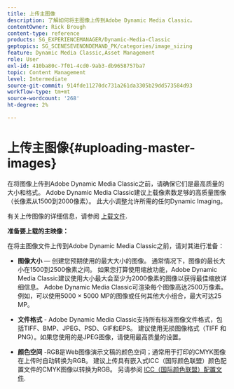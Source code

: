 ```yaml
---
title: 上传主图像
description: 了解如何将主图像上传到Adobe Dynamic Media Classic。
contentOwner: Rick Brough
content-type: reference
products: SG_EXPERIENCEMANAGER/Dynamic-Media-Classic
geptopics: SG_SCENESEVENONDEMAND_PK/categories/image_sizing
feature: Dynamic Media Classic,Asset Management
role: User
exl-id: 410ba80c-7f01-4cd0-9ab3-db9658757ba7
topic: Content Management
level: Intermediate
source-git-commit: 914fde11270dc731a261da3305b29dd573584d93
workflow-type: tm+mt
source-wordcount: '268'
ht-degree: 2%

---
```


# 上传主图像{#uploading-master-images}

在将图像上传到Adobe Dynamic Media Classic之前，请确保它们是最高质量的大小和格式。 Adobe Dynamic Media Classic建议上载像素数足够的高质量图像（长像素从1500到2000像素）。 此大小调整允许所需的任何Dynamic Imaging。

有关上传图像的详细信息，请参阅 [上载文件](uploading-files.md#uploading_files).

**准备要上载的主映像：**

在将主图像文件上传到Adobe Dynamic Media Classic之前，请对其进行准备：

* **图像大小**  — 创建您预期使用的最大大小的图像。 通常情况下，图像的最长大小在1500到2500像素之间。 如果您打算使用缩放功能，Adobe Dynamic Media Classic建议使用大小最大会至少为2000像素的图像以获得最佳缩放详细信息。 Adobe Dynamic Media Classic可渲染每个图像高达2500万像素。 例如，可以使用5000 × 5000 MP的图像或任何其他大小组合，最大可达25 MP。

* **文件格式** - Adobe Dynamic Media Classic支持所有标准图像文件格式，包括TIFF、BMP、JPEG、PSD、GIF和EPS。 建议使用无损图像格式（TIFF 和 PNG）。如果您使用的是JPEG图像，请使用最高质量的设置。

* **颜色空间** -RGB是Web图像演示文稿的颜色空间；通常用于打印的CMYK图像在上传时自动转换为RGB。 建议上传具有嵌入式ICC（国际颜色联盟）颜色配置文件的CMYK图像以转换为RGB。 另请参阅 [ICC（国际颜色联盟）配置文件](/help/using/icc-profiles.md).
